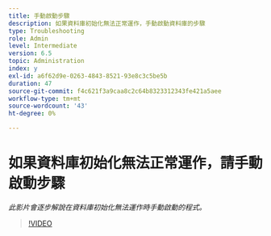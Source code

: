 ```yaml
---
title: 手動啟動步驟
description: 如果資料庫初始化無法正常運作，手動啟動資料庫的步驟
type: Troubleshooting
role: Admin
level: Intermediate
version: 6.5
topic: Administration
index: y
exl-id: a6f62d9e-0263-4843-8521-93e8c3c5be5b
duration: 47
source-git-commit: f4c621f3a9caa8c2c64b8323312343fe421a5aee
workflow-type: tm+mt
source-wordcount: '43'
ht-degree: 0%

---
```


# 如果資料庫初始化無法正常運作，請手動啟動步驟

*此影片會逐步解說在資料庫初始化無法運作時手動啟動的程式。*

>[!VIDEO](https://video.tv.adobe.com/v/335515?quality=12&learn=on)
